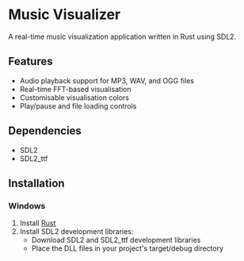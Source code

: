 # Music Visualizer

A real-time music visualization application written in Rust using SDL2.

## Features
- Audio playback support for MP3, WAV, and OGG files
- Real-time FFT-based visualisation
- Customisable visualisation colors
- Play/pause and file loading controls

## Dependencies
- SDL2
- SDL2_ttf

## Installation

### Windows
1. Install [Rust](https://rustup.rs/)
2. Install SDL2 development libraries:
   - Download SDL2 and SDL2_ttf development libraries
   - Place the DLL files in your project's target/debug directory
